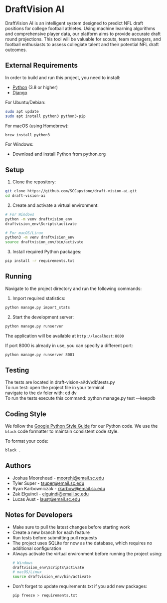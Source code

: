 # DraftVision AI

DraftVision AI is an intelligent system designed to predict NFL draft positions for college football athletes. Using machine learning algorithms and comprehensive player data, our platform aims to provide accurate draft round projections. This tool will be valuable for scouts, team managers, and football enthusiasts to assess collegiate talent and their potential NFL draft outcomes.

## External Requirements

In order to build and run this project, you need to install:

- [Python](https://www.python.org/downloads/) (3.8 or higher)
- [Django](https://www.djangoproject.com/download/)

For Ubuntu/Debian:
```bash
sudo apt update
sudo apt install python3 python3-pip
```

For macOS (using Homebrew):
```bash
brew install python3
```

For Windows:
- Download and install Python from python.org

## Setup

1. Clone the repository:
```bash
git clone https://github.com/SCCapstone/draft-vision-ai.git
cd draft-vision-ai
```

2. Create and activate a virtual environment:
```bash
# For Windows
python -m venv draftvision_env
draftvision_env\Scripts\activate

# For macOS/Linux
python3 -m venv draftvision_env
source draftvision_env/bin/activate
```

3. Install required Python packages:
```bash
pip install -r requirements.txt
```

## Running

Navigate to the project directory and run the following commands:

1. Import required statistics:
```bash
python manage.py import_stats
```

2. Start the development server:
```bash
python manage.py runserver
```

The application will be available at `http://localhost:8000`

If port 8000 is already in use, you can specify a different port:
```bash
python manage.py runserver 8001
```

## Testing
The tests are located in draft-vision-ai\dv\db\tests.py  
To run test: open the project file in your terminal  
navigate to the dv foler with: cd dv  
To run the tests execute this command: python manage.py test --keepdb

## Coding Style

We follow the [Google Python Style Guide](https://google.github.io/styleguide/pyguide.html) for our Python code. We use the `black` code formatter to maintain consistent code style.

To format your code:
```bash
black .
```

## Authors

- Joshua Moorehead - moorehj@email.sc.edu
- Tyler Super - tsuper@email.sc.edu
- Ryan Karbowniczak - rkarbow@email.sc.edu
- Zak Elguindi - elguindi@email.sc.edu
- Lucas Aust - laust@email.sc.edu

## Notes for Developers

- Make sure to pull the latest changes before starting work
- Create a new branch for each feature
- Run tests before submitting pull requests
- The project uses SQLite for now as the database, which requires no additional configuration
- Always activate the virtual environment before running the project using:
  ```bash
  # Windows
  draftvision_env\Scripts\activate
  # macOS/Linux
  source draftvision_env/bin/activate
  ```
- Don't forget to update requirements.txt if you add new packages:
  ```bash
  pip freeze > requirements.txt
  ```
